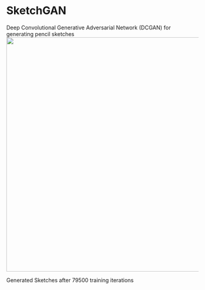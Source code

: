# SketchGAN
Deep Convolutional Generative Adversarial Network (DCGAN) for generating pencil sketches
<img src="https://github.com/BrianSantoso/SketchGAN/blob/master/samples/79500_2.PNG" width="614">

Generated Sketches after 79500 training iterations

